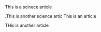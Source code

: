 
This is a scinece article

.This is another science artic
This is an article

THis is another article

